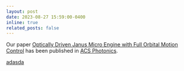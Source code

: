 ```yaml
---
layout: post
date: 2023-08-27 15:59:00-0400
inline: true
related_posts: false
---
```


Our paper [Optically Driven Janus Micro Engine with Full Orbital Motion Control](https://pubs.acs.org/doi/10.1021/acsphotonics.3c00630) has been published in [ACS Photonics](https://pubs.acs.org/journal/apchd5).

[adasda](assets/pdf/example_pdf.pdf)